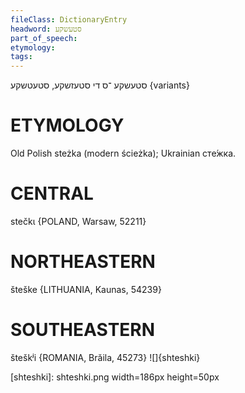 ```yaml
---
fileClass: DictionaryEntry
headword: סטעשקע
part_of_speech: 
etymology: 
tags: 
---
```

סטעשקע
־ס
די
סטעזשקע, סטעטשקע {variants}

ETYMOLOGY
===========
Old Polish steżka (modern ścieżka); Ukrainian сте́жка.

CENTRAL
========

stečkɩ {POLAND, Warsaw, 52211}

NORTHEASTERN
==============

šteške {LITHUANIA, Kaunas, 54239}

SOUTHEASTERN
==============

šteškʲi {ROMANIA, Brăila, 45273}
![]{shteshki}


[shteshki]: shteshki.png width=186px height=50px